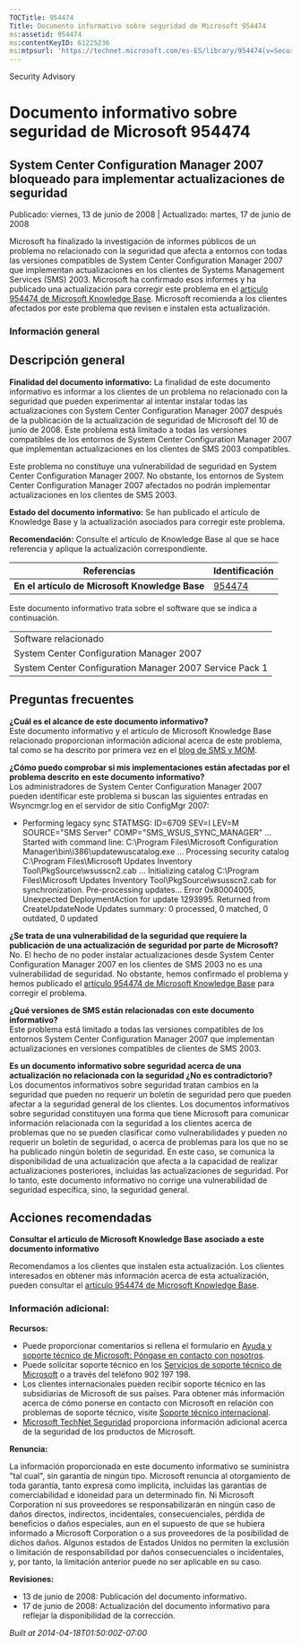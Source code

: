 ```yaml
---
TOCTitle: 954474
Title: Documento informativo sobre seguridad de Microsoft 954474
ms:assetid: 954474
ms:contentKeyID: 61225236
ms:mtpsurl: 'https://technet.microsoft.com/es-ES/library/954474(v=Security.10)'
---
```


Security Advisory

Documento informativo sobre seguridad de Microsoft 954474
=========================================================

System Center Configuration Manager 2007 bloqueado para implementar actualizaciones de seguridad
------------------------------------------------------------------------------------------------

Publicado: viernes, 13 de junio de 2008 | Actualizado: martes, 17 de junio de 2008

Microsoft ha finalizado la investigación de informes públicos de un problema no relacionado con la seguridad que afecta a entornos con todas las versiones compatibles de System Center Configuration Manager 2007 que implementan actualizaciones en los clientes de Systems Management Services (SMS) 2003. Microsoft ha confirmado esos informes y ha publicado una actualización para corregir este problema en el [artículo 954474 de Microsoft Knowledge Base](http://support.microsoft.com/kb/954474). Microsoft recomienda a los clientes afectados por este problema que revisen e instalen esta actualización.

### Información general

Descripción general
-------------------

**Finalidad del documento informativo:** La finalidad de este documento informativo es informar a los clientes de un problema no relacionado con la seguridad que pueden experimentar al intentar instalar todas las actualizaciones con System Center Configuration Manager 2007 después de la publicación de la actualización de seguridad de Microsoft del 10 de junio de 2008. Este problema está limitado a todas las versiones compatibles de los entornos de System Center Configuration Manager 2007 que implementan actualizaciones en los clientes de SMS 2003 compatibles.

Este problema no constituye una vulnerabilidad de seguridad en System Center Configuration Manager 2007. No obstante, los entornos de System Center Configuration Manager 2007 afectados no podrán implementar actualizaciones en los clientes de SMS 2003.

**Estado del documento informativo:** Se han publicado el artículo de Knowledge Base y la actualización asociados para corregir este problema.

**Recomendación:** Consulte el artículo de Knowledge Base al que se hace referencia y aplique la actualización correspondiente.

| Referencias                                    | Identificación                                   |
|------------------------------------------------|--------------------------------------------------|
| **En el artículo de Microsoft Knowledge Base** | [954474](http://support.microsoft.com/kb/954474) |

Este documento informativo trata sobre el software que se indica a continuación.

|                                                         |
|---------------------------------------------------------|
| Software relacionado                                    |
| System Center Configuration Manager 2007                |
| System Center Configuration Manager 2007 Service Pack 1 |

Preguntas frecuentes
--------------------

**¿Cuál es el alcance de este documento informativo?**  
Este documento informativo y el artículo de Microsoft Knowledge Base relacionado proporcionan información adicional acerca de este problema, tal como se ha descrito por primera vez en el [blog de SMS y MOM](http://blogs.technet.com/smsandmom/archive/2008/06/12/wsus-offline-scan-catalog-fails-to-sync-on-configmgr-2007.aspx).

**¿Cómo puedo comprobar si mis implementaciones están afectadas por el problema descrito en este documento informativo?**  
Los administradores de System Center Configuration Manager 2007 pueden identificar este problema si buscan las siguientes entradas en Wsyncmgr.log en el servidor de sitio ConfigMgr 2007:

-   Performing legacy sync
    STATMSG: ID=6709 SEV=I LEV=M SOURCE="SMS Server" COMP="SMS\_WSUS\_SYNC\_MANAGER" …
    Started with command line: C:\\Program Files\\Microsoft Configuration Manager\\bin\\i386\\updatewuscatalog.exe …
    Processing security catalog C:\\Program Files\\Microsoft Updates Inventory Tool\\PkgSource\\wsusscn2.cab ...
    Initializing catalog C:\\Program Files\\Microsoft Updates Inventory Tool\\PkgSource\\wsusscn2.cab for synchronization.
    Pre-processing updates...
    Error 0x80004005, Unexpected DeploymentAction for update 1293995. Returned from CreateUpdateNode
    Updates summary: 0 processed, 0 matched, 0 outdated, 0 updated

**¿Se trata de una vulnerabilidad de la seguridad que requiere la publicación de una actualización de seguridad por parte de Microsoft?**  
No. El hecho de no poder instalar actualizaciones desde System Center Configuration Manager 2007 en los clientes de SMS 2003 no es una vulnerabilidad de seguridad. No obstante, hemos confirmado el problema y hemos publicado el [artículo 954474 de Microsoft Knowledge Base](http://support.microsoft.com/kb/954474) para corregir el problema.

**¿Qué versiones de SMS están relacionadas con este documento informativo?**  
Este problema está limitado a todas las versiones compatibles de los entornos System Center Configuration Manager 2007 que implementan actualizaciones en versiones compatibles de clientes de SMS 2003.

**Es un documento informativo sobre seguridad acerca de una actualización no relacionada con la seguridad ¿No es contradictorio?**  
Los documentos informativos sobre seguridad tratan cambios en la seguridad que pueden no requerir un boletín de seguridad pero que pueden afectar a la seguridad general de los clientes. Los documentos informativos sobre seguridad constituyen una forma que tiene Microsoft para comunicar información relacionada con la seguridad a los clientes acerca de problemas que no se pueden clasificar como vulnerabilidades y pueden no requerir un boletín de seguridad, o acerca de problemas para los que no se ha publicado ningún boletín de seguridad. En este caso, se comunica la disponibilidad de una actualización que afecta a la capacidad de realizar actualizaciones posteriores, incluidas las actualizaciones de seguridad. Por lo tanto, este documento informativo no corrige una vulnerabilidad de seguridad específica, sino, la seguridad general.

Acciones recomendadas
---------------------

**Consultar el artículo de Microsoft Knowledge Base asociado a este documento informativo**

Recomendamos a los clientes que instalen esta actualización. Los clientes interesados en obtener más información acerca de esta actualización, pueden consultar el [artículo 954474 de Microsoft Knowledge Base](http://support.microsoft.com/kb/954474).

### Información adicional:

**Recursos:**

-   Puede proporcionar comentarios si rellena el formulario en [Ayuda y soporte técnico de Microsoft: Póngase en contacto con nosotros](https://support.microsoft.com/common/survey.aspx?scid=sw;en;1257&amp;showpage=1&amp;ws=technet&amp;sd=tech).
-   Puede solicitar soporte técnico en los [Servicios de soporte técnico de Microsoft](http://support.microsoft.com/default.aspx?scid=fh;es-es;incidentsubmit) o a través del teléfono 902 197 198.
-   Los clientes internacionales pueden recibir soporte técnico en las subsidiarias de Microsoft de sus países. Para obtener más información acerca de cómo ponerse en contacto con Microsoft en relación con problemas de soporte técnico, visite [Soporte técnico internacional](http://go.microsoft.com/fwlink/?linkid=21155).
-   [Microsoft TechNet Seguridad](http://www.microsoft.com/spain/technet/security/default.mspx) proporciona información adicional acerca de la seguridad de los productos de Microsoft.

**Renuncia:**

La información proporcionada en este documento informativo se suministra "tal cual", sin garantía de ningún tipo. Microsoft renuncia al otorgamiento de toda garantía, tanto expresa como implícita, incluidas las garantías de comerciabilidad e idoneidad para un determinado fin. Ni Microsoft Corporation ni sus proveedores se responsabilizarán en ningún caso de daños directos, indirectos, incidentales, consecuenciales, pérdida de beneficios o daños especiales, aun en el supuesto de que se hubiera informado a Microsoft Corporation o a sus proveedores de la posibilidad de dichos daños. Algunos estados de Estados Unidos no permiten la exclusión o limitación de responsabilidad por daños consecuenciales o incidentales, y, por tanto, la limitación anterior puede no ser aplicable en su caso.

**Revisiones:**

-   13 de junio de 2008: Publicación del documento informativo.
-   17 de junio de 2008: Actualización del documento informativo para reflejar la disponibilidad de la corrección.

*Built at 2014-04-18T01:50:00Z-07:00*
